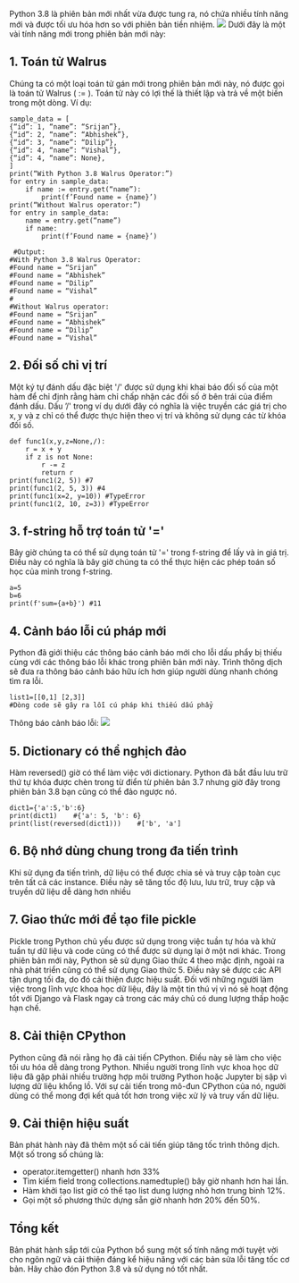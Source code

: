 Python 3.8 là phiên bản mới nhất vừa được tung ra, nó chứa nhiều tính năng mới và được tối ưu hóa hơn so với phiên bản tiền nhiệm.
![](https://images.viblo.asia/cf59a855-361e-4eda-9cfe-f7877c564e8e.png)
Dưới đây là một vài tính năng mới trong phiên bản mới này:
## 1. Toán tử Walrus


Chúng ta có một loại toán tử gán mới trong phiên bản mới này, nó được gọi là toán tử Walrus ( := ). Toán tử này có lợi thế là thiết lập và trả về một biến trong một dòng. Ví dụ:
```
sample_data = [
{“id”: 1, “name”: “Srijan”},
{“id”: 2, “name”: “Abhishek”},
{“id”: 3, “name”: “Dilip”},
{“id”: 4, “name”: “Vishal”},
{“id”: 4, “name”: None},
]
print(“With Python 3.8 Walrus Operator:”)
for entry in sample_data:
    if name := entry.get(“name”):
        print(f’Found name = {name}’)
print(“Without Walrus operator:”)
for entry in sample_data:
    name = entry.get(“name”)
    if name:
        print(f’Found name = {name}’)
   
 #Output:
#With Python 3.8 Walrus Operator:
#Found name = “Srijan”
#Found name = “Abhishek”
#Found name = “Dilip”
#Found name = “Vishal”
#
#Without Walrus operator:
#Found name = “Srijan”
#Found name = “Abhishek”
#Found name = “Dilip”
#Found name = “Vishal”
```
## 2. Đối số chỉ vị trí


Một ký tự đánh dấu đặc biệt '/' được sử dụng khi khai báo đối số của một hàm để chỉ định rằng hàm chỉ chấp nhận các đối số ở bên trái của điểm đánh dấu. Dấu ’/' trong ví dụ dưới đây có nghĩa là việc truyền các giá trị cho x, y và z chỉ có thể được thực hiện theo vị trí và không sử dụng các từ khóa đối số.
```
def func1(x,y,z=None,/):
    r = x + y
    if z is not None:
        r -= z
        return r
print(func1(2, 5)) #7
print(func1(2, 5, 3)) #4
print(func1(x=2, y=10)) #TypeError
print(func1(2, 10, z=3)) #TypeError
```
## 3. f-string hỗ trợ toán tử '='


Bây giờ chúng ta có thể sử dụng toán tử '=' trong f-string để lấy và in giá trị. Điều này có nghĩa là bây giờ chúng ta có thể thực hiện các phép toán số học của mình trong f-string.
```
a=5
b=6
print(f'sum={a+b}') #11
```
## 4. Cảnh báo lỗi cú pháp mới


Python đã giới thiệu các thông báo cảnh báo mới cho lỗi dấu phẩy bị thiếu cùng với các thông báo lỗi khác trong phiên bản mới này. Trình thông dịch sẽ đưa ra thông báo cảnh báo hữu ích hơn giúp người dùng nhanh chóng tìm ra lỗi.
```
list1=[[0,1] [2,3]]
#Dòng code sẽ gây ra lỗi cú pháp khi thiếu dấu phẩy
```
Thông báo cảnh báo lỗi:
![](https://images.viblo.asia/0263c4ca-3ed6-45bd-9709-8079896121f0.jpeg)
## 5. Dictionary có thể nghịch đảo


Hàm reversed() giờ có thể làm việc với dictionary. Python đã bắt đầu lưu trữ thứ tự khóa được chèn trong từ điển từ phiên bản 3.7 nhưng giờ đây trong phiên bản 3.8 bạn cũng có thể đảo ngược nó.
```
dict1={'a':5,'b':6}
print(dict1)    #{'a': 5, 'b': 6}
print(list(reversed(dict1)))    #['b', 'a']
```
## 6. Bộ nhớ dùng chung trong đa tiến trình


Khi sử dụng đa tiến trình, dữ liệu có thể được chia sẻ và truy cập toàn cục trên tất cả các instance. Điều này sẽ tăng tốc độ lưu, lưu trữ, truy cập và truyền dữ liệu dễ dàng hơn nhiều
## 7. Giao thức mới để tạo file pickle


Pickle trong Python chủ yếu được sử dụng trong việc tuần tự hóa và khử tuần tự dữ liệu và code cũng có thể được sử dụng lại ở một nơi khác. Trong phiên bản mới này, Python sẽ sử dụng Giao thức 4 theo mặc định, ngoài ra nhà phát triển cũng có thể sử dụng Giao thức 5. Điều này sẽ được các API tận dụng tối đa, do đó cải thiện được hiệu suất. Đối với những người làm việc trong lĩnh vực khoa học dữ liệu, đây là một tin thú vị vì nó sẽ hoạt động tốt với Django và Flask ngay cả trong các máy chủ có dung lượng thấp hoặc hạn chế.
## 8. Cải thiện CPython


Python cũng đã nói rằng họ đã cải tiến CPython. Điều này sẽ làm cho việc tối ưu hóa dễ dàng trong Python. Nhiều người trong lĩnh vực khoa học dữ liệu đã gặp phải nhiều trường hợp môi trường Python hoặc Jupyter bị sập vì lượng dữ liệu khổng lồ. Với sự cải tiến trong mô-đun CPython của nó, người dùng có thể mong đợi kết quả tốt hơn trong việc xử lý và truy vấn dữ liệu.
## 9. Cải thiện hiệu suất


Bản phát hành này đã thêm một số cải tiến giúp tăng tốc trình thông dịch. Một số trong số chúng là:
* operator.itemgetter() nhanh hơn 33%
* Tìm kiếm field trong collections.namedtuple() bây giờ nhanh hơn hai lần.
* Hàm khởi tạo list giờ có thể tạo list dung lượng nhỏ hơn trung bình 12%.
* Gọi một số phương thức dựng sẵn giờ nhanh hơn 20% đến 50%.
## Tổng kết
Bản phát hành sắp tới của Python bổ sung một số tính năng mới tuyệt vời cho ngôn ngữ và cải thiện đáng kể hiệu năng với các bản sửa lỗi tăng tốc cơ bản. Hãy chào đón Python 3.8 và sử dụng nó tốt nhất.